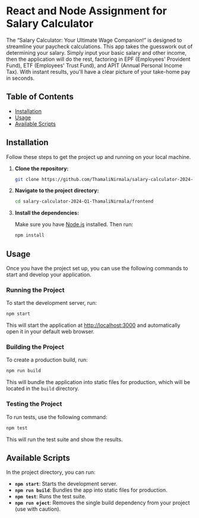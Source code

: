 # React and Node Assignment for Salary Calculator

The “Salary Calculator: Your Ultimate Wage Companion!” is designed to streamline
your paycheck calculations. This app takes the guesswork out of determining your
salary.
Simply input your basic salary and other income, then the application will do the rest,
factoring in EPF (Employees' Provident Fund), ETF (Employees' Trust Fund), and APIT
(Annual Personal Income Tax). With instant results, you'll have a clear picture of your
take-home pay in seconds.

## Table of Contents

- [Installation](#installation)
- [Usage](#usage)
- [Available Scripts](#available-scripts)

## Installation

Follow these steps to get the project up and running on your local machine.

1. **Clone the repository:**

   ```sh
   git clone https://github.com/ThamaliNirmala/salary-calculator-2024-Q1-ThamaliNirmala
   ```

2. **Navigate to the project directory:**

   ```sh
   cd salary-calculator-2024-Q1-ThamaliNirmala/frontend
   ```

3. **Install the dependencies:**

   Make sure you have [Node.js](https://nodejs.org/) installed. Then run:

   ```sh
   npm install
   ```

## Usage

Once you have the project set up, you can use the following commands to start and develop your application.

### Running the Project

To start the development server, run:

```sh
npm start
```

This will start the application at [http://localhost:3000](http://localhost:3000) and automatically open it in your default web browser.

### Building the Project

To create a production build, run:

```sh
npm run build
```

This will bundle the application into static files for production, which will be located in the `build` directory.

### Testing the Project

To run tests, use the following command:

```sh
npm test
```

This will run the test suite and show the results.


## Available Scripts

In the project directory, you can run:

- **`npm start`**: Starts the development server.
- **`npm run build`**: Bundles the app into static files for production.
- **`npm test`**: Runs the test suite.
- **`npm run eject`**: Removes the single build dependency from your project (use with caution).


